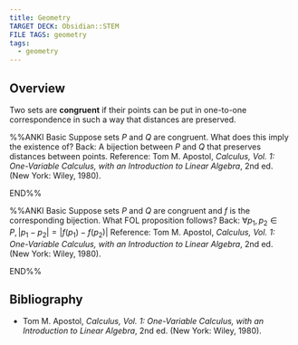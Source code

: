 ```yaml
---
title: Geometry
TARGET DECK: Obsidian::STEM
FILE TAGS: geometry
tags:
  - geometry
---
```


## Overview

Two sets are **congruent** if their points can be put in one-to-one correspondence in such a way that distances are preserved.

%%ANKI
Basic
Suppose sets $P$ and $Q$ are congruent. What does this imply the existence of?
Back: A bijection between $P$ and $Q$ that preserves distances between points.
Reference: Tom M. Apostol, _Calculus, Vol. 1: One-Variable Calculus, with an Introduction to Linear Algebra_, 2nd ed. (New York: Wiley, 1980).
<!--ID: 1732381333449-->
END%%

%%ANKI
Basic
Suppose sets $P$ and $Q$ are congruent and $f$ is the corresponding bijection. What FOL proposition follows?
Back: $\forall p_1, p_2 \in P, \lvert p_1 - p_2 \rvert = \lvert f(p_1) - f(p_2) \rvert$
Reference: Tom M. Apostol, _Calculus, Vol. 1: One-Variable Calculus, with an Introduction to Linear Algebra_, 2nd ed. (New York: Wiley, 1980).
<!--ID: 1732381333454-->
END%%

## Bibliography

* Tom M. Apostol, _Calculus, Vol. 1: One-Variable Calculus, with an Introduction to Linear Algebra_, 2nd ed. (New York: Wiley, 1980).